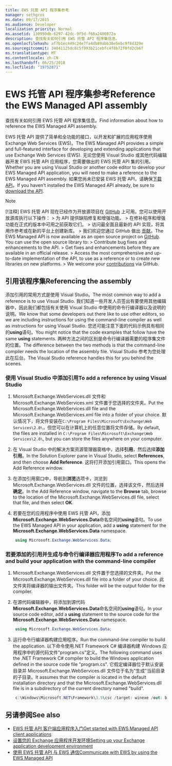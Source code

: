 ```yaml
---
title: EWS 托管 API 程序集参考
manager: sethgros
ms.date: 09/17/2015
ms.audience: Developer
localization_priority: Normal
ms.assetid: 130990db-6297-42dc-9f5d-f68a2400872a
description: 查找有关如何引用 EWS 托管 API 程序集信息。
ms.openlocfilehash: af7b1ec449c24e7fa4db89abb30e5ebc9f8d329e
ms.sourcegitcommit: 34041125dc8c5f993b21cebfc4f8b72f0fd2cb6f
ms.translationtype: MT
ms.contentlocale: zh-CN
ms.lasthandoff: 06/25/2018
ms.locfileid: "19752871"
---
```

# <a name="reference-the-ews-managed-api-assembly"></a><span data-ttu-id="63222-103">EWS 托管 API 程序集参考</span><span class="sxs-lookup"><span data-stu-id="63222-103">Reference the EWS Managed API assembly</span></span>

<span data-ttu-id="63222-104">查找有关如何引用 EWS 托管 API 程序集信息。</span><span class="sxs-lookup"><span data-stu-id="63222-104">Find information about how to reference the EWS Managed API assembly.</span></span>
  
<span data-ttu-id="63222-105">EWS 托管 API 提供了简单和全功能的接口，以开发和扩展的应用程序使用 Exchange Web Services (EWS)。</span><span class="sxs-lookup"><span data-stu-id="63222-105">The EWS Managed API provides a simple and full-featured interface for developing and extending applications that use Exchange Web Services (EWS).</span></span> <span data-ttu-id="63222-106">无论您使用 Visual Studio 或其他代码编辑器开发 EWS 托管 API 应用程序，您需要做出的 EWS 托管 API 集的引用。</span><span class="sxs-lookup"><span data-stu-id="63222-106">Whether you are using Visual Studio or another code editor to develop your EWS Managed API application, you will need to make a reference to the EWS Managed API assembly.</span></span> <span data-ttu-id="63222-107">如果您尚未已安装 EWS 托管 API，请确保[下载 API](http://aka.ms/ews-managed-api-readme)。</span><span class="sxs-lookup"><span data-stu-id="63222-107">If you haven't installed the EWS Managed API already, be sure to [download the API](http://aka.ms/ews-managed-api-readme).</span></span>
  
> [!NOTE]
>  <span data-ttu-id="63222-p102">[!注释]  EWS 托管 API 现在已经作为开放源项目在 [GitHub](https://github.com/officedev/ews-managed-api) 上可用。您可以使用开放源库执行以下操作： >  为 API 提供缺陷修复和增强功能。 >  在修补程序和增强功能在正式的版本中可用之前获取它们。 >  访问最全面且最新的 API 实现，将其用作参考或在新的平台上创建新库。 >  我们欢迎您通过 GitHub 做出 [贡献](https://github.com/OfficeDev/ews-managed-api/blob/master/CONTRIBUTING.md)。</span><span class="sxs-lookup"><span data-stu-id="63222-p102">The EWS Managed API is now available as an open source project on [GitHub](https://github.com/officedev/ews-managed-api). You can use the open source library to: >  Contribute bug fixes and enhancements to the API. >  Get fixes and enhancements before they are available in an official release. >  Access the most comprehensive and up-to-date implementation of the API, to use as a reference or to create new libraries on new platforms. >  We welcome your [contributions](https://github.com/OfficeDev/ews-managed-api/blob/master/CONTRIBUTING.md) via GitHub.</span></span> 
  
## <a name="referencing-the-assembly"></a><span data-ttu-id="63222-113">引用该程序集</span><span class="sxs-lookup"><span data-stu-id="63222-113">Referencing the assembly</span></span>

<span data-ttu-id="63222-114">添加引用的常用方式是使用 Visual Studio。</span><span class="sxs-lookup"><span data-stu-id="63222-114">The most common way to add a reference is to use Visual Studio.</span></span> <span data-ttu-id="63222-115">我们知道一些开发人员签出有要使用其他编辑器中，因此我们都包括有关使用 Visual Studio 中使用的命令行编译器以及说明的说明。</span><span class="sxs-lookup"><span data-stu-id="63222-115">We know that some developers out there like to use other editors, so we are including instructions for using the command-line compiler as well as instructions for using Visual Studio.</span></span> <span data-ttu-id="63222-116">您还可能注意下面的代码示例具有相同的**using**语句。</span><span class="sxs-lookup"><span data-stu-id="63222-116">You might notice that the code examples that follow have the same **using** statements.</span></span> <span data-ttu-id="63222-117">两种方法之间的区别是命令行编译器需要的程序集文件的位置。</span><span class="sxs-lookup"><span data-stu-id="63222-117">The difference between the two methods is that the command-line compiler needs the location of the assembly file.</span></span> <span data-ttu-id="63222-118">Visual Studio 参考为您处理此在后台。</span><span class="sxs-lookup"><span data-stu-id="63222-118">The Visual Studio reference handles this for you behind the scenes.</span></span> 
  
### <a name="to-add-a-reference-by-using-visual-studio"></a><span data-ttu-id="63222-119">使用 Visual Studio 中添加引用</span><span class="sxs-lookup"><span data-stu-id="63222-119">To add a reference by using Visual Studio</span></span>

1. <span data-ttu-id="63222-120">Microsoft.Exchange.WebServices.dll 文件和 Microsoft.Exchange.WebServices.xml 文件置于您选择的文件夹。</span><span class="sxs-lookup"><span data-stu-id="63222-120">Put the Microsoft.Exchange.WebServices.dll file and the Microsoft.Exchange.WebServices.xml file into a folder of your choice.</span></span> <span data-ttu-id="63222-121">默认情况下，将文件安装在`C:\Program Files\Microsoft\Exchange\Web Services\2.0\`，但您可以在计算机上的任意位置将文件存储。</span><span class="sxs-lookup"><span data-stu-id="63222-121">By default, the files are installed in  `C:\Program Files\Microsoft\Exchange\Web Services\2.0\`, but you can store the files anywhere on your computer.</span></span>
    
2. <span data-ttu-id="63222-122">在 Visual Studio 中的解决方案资源管理器窗格中，选择**引用**，然后选择**添加引用**。</span><span class="sxs-lookup"><span data-stu-id="63222-122">In the Solution Explorer pane in Visual Studio, select **References**, and then choose **Add Reference**.</span></span> <span data-ttu-id="63222-123">这将打开添加引用窗口。</span><span class="sxs-lookup"><span data-stu-id="63222-123">This opens the Add Reference window.</span></span>
    
3. <span data-ttu-id="63222-124">在添加引用窗口中，导航到**浏览**选项卡，浏览到 Microsoft.Exchange.WebServices.dll 文件的位置，选择该文件，然后选择**确定**。</span><span class="sxs-lookup"><span data-stu-id="63222-124">In the Add Reference window, navigate to the **Browse** tab, browse to the location of the Microsoft.Exchange.WebServices.dll file, select that file, and then select **OK**.</span></span> 
    
4. <span data-ttu-id="63222-125">若要在您的应用程序中使用 EWS 托管 API，添加**Microsoft.Exchange.WebServices.Data**命名空间的**using**语句。</span><span class="sxs-lookup"><span data-stu-id="63222-125">To use the EWS Managed API in your application, add a **using** statement for the **Microsoft.Exchange.WebServices.Data** namespace.</span></span> 
    
   ```cs
    using Microsoft.Exchange.WebServices.Data;
   ```

### <a name="to-add-a-reference-and-build-your-application-with-the-command-line-compiler"></a><span data-ttu-id="63222-126">若要添加的引用并生成与命令行编译器应用程序</span><span class="sxs-lookup"><span data-stu-id="63222-126">To add a reference and build your application with the command-line compiler</span></span>

1. <span data-ttu-id="63222-127">Microsoft.Exchange.WebServices.dll 文件置于您选择的文件夹。</span><span class="sxs-lookup"><span data-stu-id="63222-127">Put the Microsoft.Exchange.WebServices.dll file into a folder of your choice.</span></span> <span data-ttu-id="63222-128">此文件夹将编译器的输出文件夹。</span><span class="sxs-lookup"><span data-stu-id="63222-128">This folder will be the output folder for the compiler.</span></span>
    
2. <span data-ttu-id="63222-129">在源代码编辑器中，将添加到源代码**Microsoft.Exchange.WebServices.Data**命名空间的**using**语句。</span><span class="sxs-lookup"><span data-stu-id="63222-129">In your source code editor, add a **using** statement to the source code for the **Microsoft.Exchange.WebServices.Data** namespace.</span></span> 
    
   ```cs
    using Microsoft.Exchange.WebServices.Data;
   ```

3. <span data-ttu-id="63222-130">运行命令行编译器构建应用程序。</span><span class="sxs-lookup"><span data-stu-id="63222-130">Run the command-line compiler to build the application.</span></span> <span data-ttu-id="63222-131">以下命令使用.NET Framework C# 编译器构建 Windows 应用程序中的源代码文件"program.cs"定义。</span><span class="sxs-lookup"><span data-stu-id="63222-131">The following command uses the .NET Framework C# compiler to build the Windows application defined in the source code file "program.cs".</span></span> <span data-ttu-id="63222-132">它假定编译器位于默认安装目录并 Microsoft.Exchange.WebServices.dll 文件位于名为"生成"当前目录的子目录。</span><span class="sxs-lookup"><span data-stu-id="63222-132">It assumes that the compiler is located in the default installation directory and that the Microsoft.Exchange.WebServices.dll file is in a subdirectory of the current directory named "build".</span></span>
    
   ```cs
    c:\Windows\Microsoft.NET\Framework\3.5\csc /target: winexe /out: build\testApplication /reference: build\Microsoft.Exchange.WebServices.dll program.cs
   ```

## <a name="see-also"></a><span data-ttu-id="63222-133">另请参阅</span><span class="sxs-lookup"><span data-stu-id="63222-133">See also</span></span>

- [<span data-ttu-id="63222-134">EWS 托管 API 客户端应用程序入门</span><span class="sxs-lookup"><span data-stu-id="63222-134">Get started with EWS Managed API client applications</span></span>](get-started-with-ews-managed-api-client-applications.md)    
- [<span data-ttu-id="63222-135">设置您的 Exchange 应用程序开发环境</span><span class="sxs-lookup"><span data-stu-id="63222-135">Setting up your Exchange application development environment</span></span>](setting-up-your-exchange-application-development-environment.md)   
- [<span data-ttu-id="63222-136">使用 EWS 托管 API 与 EWS 通信</span><span class="sxs-lookup"><span data-stu-id="63222-136">Communicate with EWS by using the EWS Managed API</span></span>](how-to-communicate-with-ews-by-using-the-ews-managed-api.md)
    

